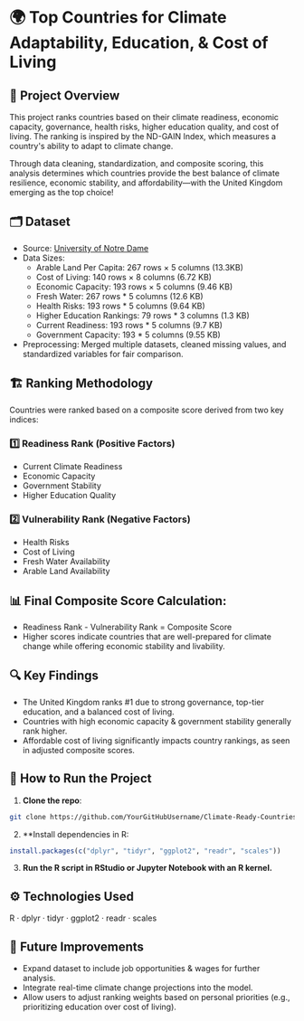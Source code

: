# 🌍 Top Countries for Climate Adaptability, Education, & Cost of Living

## 📌 Project Overview
This project ranks countries based on their climate readiness, economic capacity, governance, health risks, higher education quality, and cost of living. The ranking is inspired by the ND-GAIN Index, which measures a country's ability to adapt to climate change.

Through data cleaning, standardization, and composite scoring, this analysis determines which countries provide the best balance of climate resilience, economic stability, and affordability—with the United Kingdom emerging as the top choice!

## 🗂️ Dataset
- Source: [University of Notre Dame](https://gain.nd.edu/our-work/country-index/)
- Data Sizes:
  - Arable Land Per Capita: 267 rows × 5 columns (13.3KB)
  - Cost of Living: 140 rows × 8 columns (6.72 KB)
  - Economic Capacity:  193 rows × 5 columns (9.46 KB)
  - Fresh Water: 267 rows * 5 columns (12.6 KB)
  - Health Risks: 193 rows * 5 columns (9.64 KB)
  - Higher Education Rankings: 79 rows * 3 columns (1.3 KB)
  - Current Readiness: 193 rows * 5 columns (9.7 KB)
  - Government Capacity: 193 * 5 columns (9.55 KB)
- Preprocessing: Merged multiple datasets, cleaned missing values, and standardized variables for fair comparison.
  
## 🏗️ Ranking Methodology
Countries were ranked based on a composite score derived from two key indices:

### 1️⃣ Readiness Rank (Positive Factors)

- Current Climate Readiness
- Economic Capacity
- Government Stability
- Higher Education Quality
  
### 2️⃣ Vulnerability Rank (Negative Factors)

- Health Risks
- Cost of Living
- Fresh Water Availability
- Arable Land Availability
  
## 📊 Final Composite Score Calculation:
- Readiness Rank - Vulnerability Rank = Composite Score
- Higher scores indicate countries that are well-prepared for climate change while offering economic stability and livability.

## 🔍 Key Findings
- The United Kingdom ranks #1 due to strong governance, top-tier education, and a balanced cost of living.
- Countries with high economic capacity & government stability generally rank higher.
- Affordable cost of living significantly impacts country rankings, as seen in adjusted composite scores.

## 🚀 How to Run the Project
1. **Clone the repo**:
```sh 
git clone https://github.com/YourGitHubUsername/Climate-Ready-Countries-Ranking.git
```
2. **Install dependencies in R:
```r
install.packages(c("dplyr", "tidyr", "ggplot2", "readr", "scales"))
```
3. **Run the R script in RStudio or Jupyter Notebook with an R kernel.**

## ⚙️ Technologies Used
R · dplyr · tidyr · ggplot2 · readr · scales

## 📌 Future Improvements
- Expand dataset to include job opportunities & wages for further analysis.
- Integrate real-time climate change projections into the model.
- Allow users to adjust ranking weights based on personal priorities (e.g., prioritizing education over cost of living).
